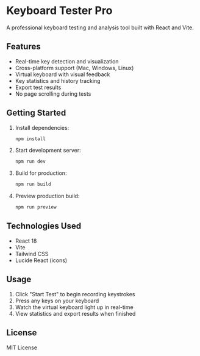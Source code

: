 # Keyboard Tester Pro

A professional keyboard testing and analysis tool built with React and Vite.

## Features

- Real-time key detection and visualization
- Cross-platform support (Mac, Windows, Linux)
- Virtual keyboard with visual feedback
- Key statistics and history tracking
- Export test results
- No page scrolling during tests

## Getting Started

1. Install dependencies:
   ```bash
   npm install
   ```

2. Start development server:
   ```bash
   npm run dev
   ```

3. Build for production:
   ```bash
   npm run build
   ```

4. Preview production build:
   ```bash
   npm run preview
   ```

## Technologies Used

- React 18
- Vite
- Tailwind CSS
- Lucide React (icons)

## Usage

1. Click "Start Test" to begin recording keystrokes
2. Press any keys on your keyboard
3. Watch the virtual keyboard light up in real-time
4. View statistics and export results when finished

## License

MIT License